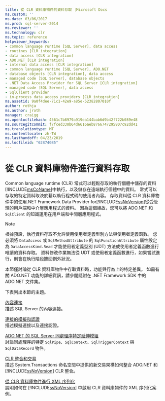```yaml
---
title: 從 CLR 資料庫物件的資料存取 |Microsoft Docs
ms.custom: ''
ms.date: 03/06/2017
ms.prod: sql-server-2014
ms.reviewer: ''
ms.technology: clr
ms.topic: reference
helpviewer_keywords:
- common language runtime [SQL Server], data access
- routines [CLR integration]
- data access [CLR integration]
- ADO.NET [CLR integration]
- internal data access [CLR integration]
- common language runtime [SQL Server], ADO.NET
- database objects [CLR integration], data access
- managed code [SQL Server], database objects
- .NET Data Access Provider for SQL Server [CLR integration]
- managed code [SQL Server], data access
- SqlClient provider
- in-process data access providers [CLR integration]
ms.assetid: 9a0f4dee-71c1-42e9-a85e-52382807010f
author: rothja
ms.author: jroth
manager: craigg
ms.openlocfilehash: 4561c7b8979a919ea144bab6d9b42f722b089e48
ms.sourcegitcommit: f7fced330b64d6616aeb8766747295807c92dd41
ms.translationtype: MT
ms.contentlocale: zh-TW
ms.lasthandoff: 04/23/2019
ms.locfileid: "62874085"
---
```

# <a name="data-access-from-clr-database-objects"></a>從 CLR 資料庫物件進行資料存取
  Common language runtime (CLR) 常式可以輕鬆存取的執行個體中儲存的資料[!INCLUDE[msCoName](../../../includes/ssnoversion-md.md)]中執行，以及儲存在遠端執行個體中的資料。 常式可以存取的特定資料取決於藉以執行程式碼的使用者內容。 存取資料從 CLR 資料庫物件中的使用.NET Framework Data Provider for[!INCLUDE[ssNoVersion](../../../includes/ssnoversion-md.md)]從受管理的用戶端和中介層應用程式的資料。 因為這個緣故，您可以將 ADO.NET 和 `SqlClient` 的知識運用在用戶端和中間層應用程式。  
  
> [!NOTE]  
>  根據預設，執行資料存取不允許使用使用者定義型別方法與使用者定義函數。 您必須將 `DataAccess` 或 `SqlMethodAttribute` 的 `SqlFunctionAttribute` 屬性設定為 `DataAccessKind.Read` 才能使用者定義型別 (UDT) 方法或使用者定義函數進行唯讀的資料存取。 資料修改作業無法從 UDT 或使用者定義函數進行，如果嘗試進行，則會在執行階段擲回例外狀況。  
  
 本節僅討論從 CLR 資料庫物件中存取資料時，功能與行為上的特定差異。 如需有關 ADO.NET 功能的詳細資訊，請參閱隨附在 .NET Framework SDK 中的 ADO.NET 文件集。  
  
 下表列出本節的主題。  
  
 [內容連接](context-connection.md)  
 描述 SQL Server 的內容連接。  
  
 [連接的模擬和認證](impersonation-and-credentials-for-connections.md)  
 描述模擬連接以及連接認證。  
  
 [ADO.NET 的 SQL Server 同處理序特定延伸模組](../../clr-integration-data-access-in-process-ado-net/sql-server-in-process-specific-extensions-to-ado-net.md)  
 討論同處理序的特定 `SqlPipe`、`SqlContext`、`SqlTriggerContext` 與 `SqlDataRecord` 物件。  
  
 [CLR 整合和交易](../../native-client-ole-db-transactions/transactions.md)  
 描述 System.Transactions 命名空間中提供的新交易架構如何整合 ADO.NET 和 [!INCLUDE[ssNoVersion](../../../includes/ssnoversion-md.md)] CLR 整合。  
  
 [從 CLR 資料庫物件進行 XML 序列化](../../../database-engine/dev-guide/xml-serialization-from-clr-database-objects.md)  
 說明如何在 [!INCLUDE[ssNoVersion](../../../includes/ssnoversion-md.md)] 中啟用 CLR 資料庫物件的 XML 序列化案例。  
  
  
